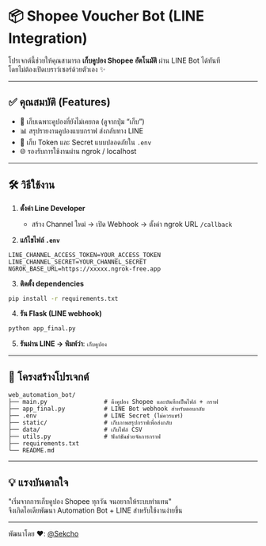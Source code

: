 # 📦 Shopee Voucher Bot (LINE Integration)

โปรเจกต์นี้ช่วยให้คุณสามารถ **เก็บคูปอง Shopee อัตโนมัติ** ผ่าน LINE Bot ได้ทันที  
โดยไม่ต้องเปิดเบราว์เซอร์ด้วยตัวเอง ✨

---

## ✅ คุณสมบัติ (Features)

- 🧠 เก็บเฉพาะคูปองที่ยังไม่เคยกด (ดูจากปุ่ม “เก็บ”)
- 📊 สรุปรายงานคูปองแบบกราฟ ส่งกลับทาง LINE
- 🔐 เก็บ Token และ Secret แบบปลอดภัยใน `.env`
- 🌐 รองรับการใช้งานผ่าน ngrok / localhost

---

## 🛠️ วิธีใช้งาน

1. **ตั้งค่า Line Developer**
   - สร้าง Channel ใหม่ → เปิด Webhook → ตั้งค่า ngrok URL `/callback`

2. **แก้ไขไฟล์ `.env`**
```env
LINE_CHANNEL_ACCESS_TOKEN=YOUR_ACCESS_TOKEN
LINE_CHANNEL_SECRET=YOUR_CHANNEL_SECRET
NGROK_BASE_URL=https://xxxxx.ngrok-free.app
```

3. **ติดตั้ง dependencies**
```bash
pip install -r requirements.txt
```

4. **รัน Flask (LINE webhook)**
```bash
python app_final.py
```

5. **รันผ่าน LINE → พิมพ์ว่า**: `เก็บคูปอง`

---

## 📁 โครงสร้างโปรเจกต์

```
web_automation_bot/
├── main.py                # ดึงคูปอง Shopee และบันทึกเป็นไฟล์ + กราฟ
├── app_final.py           # LINE Bot webhook สำหรับตอบกลับ
├── .env                   # LINE Secret (ไม่ควรแชร์)
├── static/                # เก็บภาพสรุปกราฟเพื่อส่งกลับ
├── data/                  # เก็บไฟล์ CSV
├── utils.py               # ฟังก์ชันช่วยจัดการกราฟ
├── requirements.txt
└── README.md
```

---

## 💡 แรงบันดาลใจ

"เริ่มจากการเก็บคูปอง Shopee ทุกวัน จนอยากให้ระบบทำแทน"  
จึงเกิดไอเดียพัฒนา Automation Bot + LINE สำหรับใช้งานง่ายขึ้น

---

พัฒนาโดย ❤️: [@Sekcho](https://github.com/sekcho)